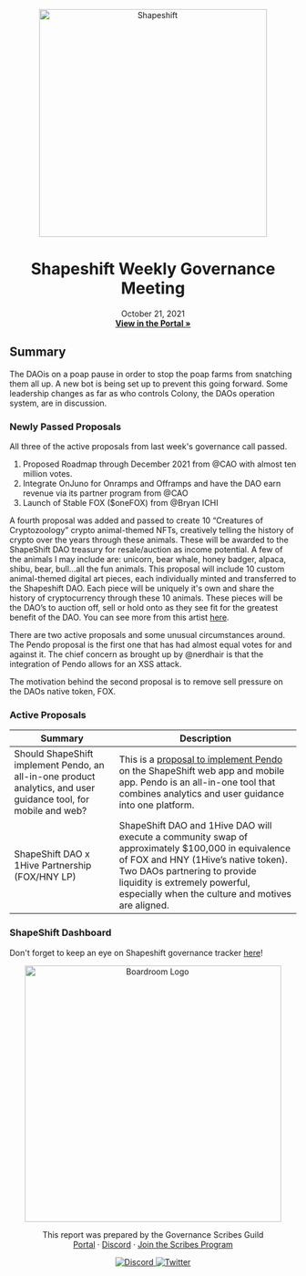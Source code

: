 
<p align="center">
  <a href="https://app.boardroom.info/shapeshift/overview">
    <img src="https://assets-global.website-files.com/5cec55545d0f47cfe2a39a8e/5e9aacff05bf3ab1bb0f86b4_ss-horizontal-light.png" alt="Shapeshift" width="400" />
  </a>
  <h1 align="center">Shapeshift Weekly Governance Meeting</h1>
  <p align="center">
    October 21, 2021
  <br />
  <a href="https://app.boardroom.info/shapeshift/overview"><strong>View in the Portal »</strong></a>
  <br />
  </p>
</p>

## Summary

The DAOis on a poap pause in order to stop the poap farms from snatching them all up. A new bot is being set up to prevent this going forward. 
Some leadership changes as far as who controls Colony, the DAOs operation system, are in discussion.

### Newly Passed Proposals

All three of the active proposals from last week's governance call passed.

1. Proposed Roadmap through December 2021 from @CAO with almost ten million votes. 
2. Integrate OnJuno for Onramps and Offramps and have the DAO earn revenue via its partner program from @CAO
3. Launch of Stable FOX ($oneFOX) from @Bryan ICHI

A fourth proposal was added and passed to create 10 “Creatures of Cryptozoology” crypto animal-themed NFTs, creatively telling the history of crypto over the years through these animals. These will be awarded to the ShapeShift DAO treasury for resale/auction as income potential. A few of the animals I may include are: unicorn, bear whale, honey badger, alpaca, shibu, bear, bull…all the fun animals. This proposal will include 10 custom animal-themed digital art pieces, each individually minted and transferred to the Shapeshift DAO. Each piece will be uniquely it's own and share the history of cryptocurrency through these 10 animals. These pieces will be the DAO’s to auction off, sell or hold onto as they see fit for the greatest benefit of the DAO. You can see more from this artist [here](https://opensea.io/collection/shapeshiftdaonfts).

There are two active proposals and some unusual circumstances around. The Pendo proposal is the first one that has had almost equal votes for and against it. The chief concern as brought up by @nerdhair is that the integration of Pendo allows for an XSS attack.

The motivation behind the second proposal is to remove sell pressure on the DAOs native token, FOX.

### Active Proposals

| Summary | Description |
| --- | --- |
Should ShapeShift implement Pendo, an all-in-one product analytics, and user guidance tool, for mobile and web? | This is a [proposal to implement Pendo](https://app.boardroom.info/shapeshift/proposal/cHJvcG9zYWw6c2hhcGVzaGlmdDpkZWZhdWx0OnFtcW5xMTM5eXlmeWFqdmZhcTc5a2hibHJqdnVtcTk4a3JoN3U1dGV2bm5kcWs=) on the ShapeShift web app and mobile app. Pendo is an all-in-one tool that combines analytics and user guidance into one platform.
ShapeShift DAO x 1Hive Partnership (FOX/HNY LP) | ShapeShift DAO and 1Hive DAO will execute a community swap of approximately $100,000 in equivalence of FOX and HNY (1Hive’s native token). Two DAOs partnering to provide liquidity is extremely powerful, especially when the culture and motives are aligned.

### ShapeShift Dashboard

Don't forget to keep an eye on Shapeshift governance tracker [here](https://docs.google.com/spreadsheets/d/1hQ_JXyAyMX0yH_ldx0JicRDKp5s3lFXh5gaEer6LKGQ/edit#gid=585211365)!

<p align="center">
  <a href="http://app.boardroom.info/">
    <img src="https://i.ibb.co/PFcchnQ/boardroom.png" alt="Boardroom Logo" width="450" />
  </a>
</p>

<p align="center">
	This report was prepared by the Governance Scribes Guild
  <br />
  <a href="http://boardroom.info/">Portal</a>
  ·
  <a href="https://discord.com/invite/tgrTFg9">Discord</a>
  ·
  <a href="https://boardroom.mirror.xyz/JHrN8nVy_J4C7Xzj37zoyPANg0ZnNszhWy9YOZHC0lM">Join the Scribes Program</a>
</p>

<p align="center">
  <a href="https://discord.gg/CEZ8WfuK8s">
    <img src="https://img.shields.io/badge/Discord-Join-7289da?style=for-the-badge&logo=discord&logoColor=white" alt="Discord" />
  </a>
  <a href="https://twitter.com/boardroom_info">
    <img src="https://img.shields.io/badge/Twitter-Follow-1da1f2?style=for-the-badge&logo=twitter&logoColor=white" alt="Twitter" />
  </a>
</p>
